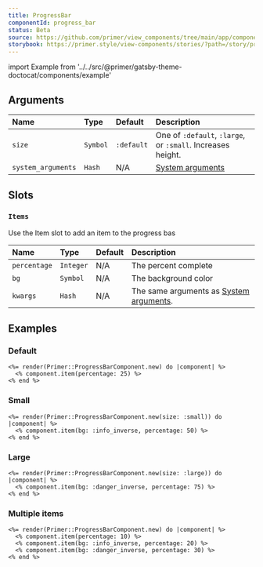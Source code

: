 ```yaml
---
title: ProgressBar
componentId: progress_bar
status: Beta
source: https://github.com/primer/view_components/tree/main/app/components/primer/progress_bar_component.rb
storybook: https://primer.style/view-components/stories/?path=/story/primer-progress-bar-component
---
```


import Example from '../../src/@primer/gatsby-theme-doctocat/components/example'

<!-- Warning: AUTO-GENERATED file, do not edit. Add code comments to your Ruby instead <3 -->



## Arguments

| Name | Type | Default | Description |
| :- | :- | :- | :- |
| `size` | `Symbol` | `:default` | One of `:default`, `:large`, or `:small`. Increases height. |
| `system_arguments` | `Hash` | N/A | [System arguments](/system-arguments) |

## Slots

### `Items`

Use the Item slot to add an item to the progress bas

| Name | Type | Default | Description |
| :- | :- | :- | :- |
| `percentage` | `Integer` | N/A | The percent complete |
| `bg` | `Symbol` | N/A | The background color |
| `kwargs` | `Hash` | N/A | The same arguments as [System arguments](/system-arguments). |

## Examples

### Default

<Example src="<span data-view-component='true' class='Progress'>    <span style='width: 25%;' data-view-component='true' class='Progress-item color-bg-success-inverse'></span></span>" />

```erb
<%= render(Primer::ProgressBarComponent.new) do |component| %>
  <% component.item(percentage: 25) %>
<% end %>
```

### Small

<Example src="<span data-view-component='true' class='Progress Progress--small'>    <span style='width: 50%;' data-view-component='true' class='Progress-item color-bg-info-inverse'></span></span>" />

```erb
<%= render(Primer::ProgressBarComponent.new(size: :small)) do |component| %>
  <% component.item(bg: :info_inverse, percentage: 50) %>
<% end %>
```

### Large

<Example src="<span data-view-component='true' class='Progress Progress--large'>    <span style='width: 75%;' data-view-component='true' class='Progress-item color-bg-danger-inverse'></span></span>" />

```erb
<%= render(Primer::ProgressBarComponent.new(size: :large)) do |component| %>
  <% component.item(bg: :danger_inverse, percentage: 75) %>
<% end %>
```

### Multiple items

<Example src="<span data-view-component='true' class='Progress'>    <span style='width: 10%;' data-view-component='true' class='Progress-item color-bg-success-inverse'></span>    <span style='width: 20%;' data-view-component='true' class='Progress-item color-bg-info-inverse'></span>    <span style='width: 30%;' data-view-component='true' class='Progress-item color-bg-danger-inverse'></span></span>" />

```erb
<%= render(Primer::ProgressBarComponent.new) do |component| %>
  <% component.item(percentage: 10) %>
  <% component.item(bg: :info_inverse, percentage: 20) %>
  <% component.item(bg: :danger_inverse, percentage: 30) %>
<% end %>
```

